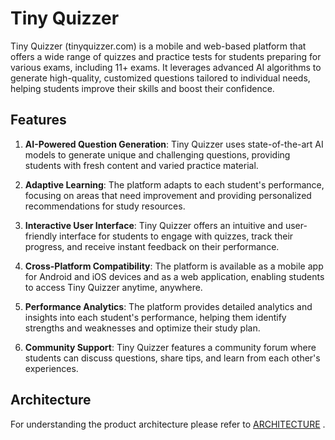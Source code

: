 # Tiny Quizzer

Tiny Quizzer (tinyquizzer.com) is a mobile and web-based platform that offers a wide range of quizzes and practice tests for students preparing for various exams, including 11+ exams. It leverages advanced AI algorithms to generate high-quality, customized questions tailored to individual needs, helping students improve their skills and boost their confidence.

## Features

1.  **AI-Powered Question Generation**: Tiny Quizzer uses state-of-the-art AI models to generate unique and challenging questions, providing students with fresh content and varied practice material.
    
2.  **Adaptive Learning**: The platform adapts to each student's performance, focusing on areas that need improvement and providing personalized recommendations for study resources.
    
3.  **Interactive User Interface**: Tiny Quizzer offers an intuitive and user-friendly interface for students to engage with quizzes, track their progress, and receive instant feedback on their performance.
    
4.  **Cross-Platform Compatibility**: The platform is available as a mobile app for Android and iOS devices and as a web application, enabling students to access Tiny Quizzer anytime, anywhere.
    
5.  **Performance Analytics**: The platform provides detailed analytics and insights into each student's performance, helping them identify strengths and weaknesses and optimize their study plan.
    
6.  **Community Support**: Tiny Quizzer features a community forum where students can discuss questions, share tips, and learn from each other's experiences.

## Architecture

For understanding the product architecture please refer to [ARCHITECTURE](/docs/ARCHITECTURE.md) .
